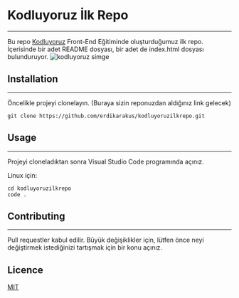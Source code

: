 # Kodluyoruz İlk Repo
***

Bu repo [Kodluyoruz](https://www.kodluyoruz.org/)  Front-End Eğitiminde oluşturduğumuz ilk repo. İçerisinde bir adet README dosyası, bir adet de index.html dosyası bulunduruyor.
![kodluyoruz simge](https://miro.medium.com/max/3150/2*TZeK0kyHTRHVv3gUi8BtQg.png)

## Installation
--------------------------------------
Öncelikle projeyi clonelayın. (Buraya sizin reponuzdan aldığınız link gelecek) 
```git 
git clone https://github.com/erdikarakus/kodluyoruzilkrepo.git
```

## Usage
---
Projeyi cloneladıktan sonra Visual Studio Code programında açınız.

Linux için:
```linux
cd kodluyoruzilkrepo
code .
```

## Contributing
---
Pull requestler kabul edilir. Büyük değişiklikler için, lütfen önce neyi değiştirmek istediğinizi tartışmak için bir konu açınız.
## Licence
[MIT](https://choosealicense.com/licenses/mit/)